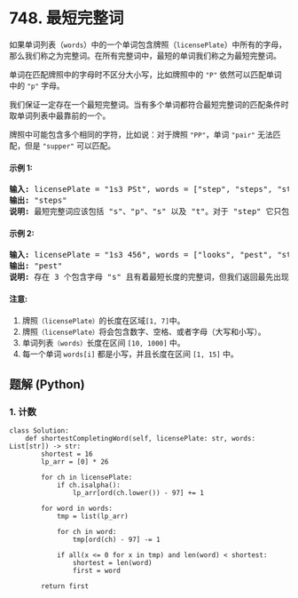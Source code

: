 # 748. 最短完整词
如果单词列表（```words```）中的一个单词包含牌照（```licensePlate```）中所有的字母，那么我们称之为完整词。在所有完整词中，最短的单词我们称之为最短完整词。

单词在匹配牌照中的字母时不区分大小写，比如牌照中的 ```"P"``` 依然可以匹配单词中的 ```"p"``` 字母。

我们保证一定存在一个最短完整词。当有多个单词都符合最短完整词的匹配条件时取单词列表中最靠前的一个。

牌照中可能包含多个相同的字符，比如说：对于牌照 ```"PP"```，单词 ```"pair"``` 无法匹配，但是 ```"supper"``` 可以匹配。

#### 示例 1:
<pre>
<strong>输入:</strong> licensePlate = "1s3 PSt", words = ["step", "steps", "stripe", "stepple"]
<strong>输出:</strong> "steps"
<strong>说明:</strong> 最短完整词应该包括 "s"、"p"、"s" 以及 "t"。对于 "step" 它只包含一个 "s" 所以它不符合条件。同时在匹配过程中我们忽略牌照中的大小写。
</pre>

#### 示例 2:
<pre>
<strong>输入:</strong> licensePlate = "1s3 456", words = ["looks", "pest", "stew", "show"]
<strong>输出:</strong> "pest"
<strong>说明:</strong> 存在 3 个包含字母 "s" 且有着最短长度的完整词，但我们返回最先出现的完整词。
</pre>

#### 注意:
1. 牌照```（licensePlate）```的长度在区域```[1, 7]```中。
2. 牌照```（licensePlate）```将会包含数字、空格、或者字母（大写和小写）。
3. 单词列表```（words）```长度在区间 ```[10, 1000]``` 中。
4. 每一个单词 ```words[i]``` 都是小写，并且长度在区间 ```[1, 15]``` 中。

## 题解 (Python)

### 1. 计数
```Python3
class Solution:
    def shortestCompletingWord(self, licensePlate: str, words: List[str]) -> str:
        shortest = 16
        lp_arr = [0] * 26

        for ch in licensePlate:
            if ch.isalpha():
                lp_arr[ord(ch.lower()) - 97] += 1

        for word in words:
            tmp = list(lp_arr)

            for ch in word:
                tmp[ord(ch) - 97] -= 1

            if all(x <= 0 for x in tmp) and len(word) < shortest:
                shortest = len(word)
                first = word

        return first
```
